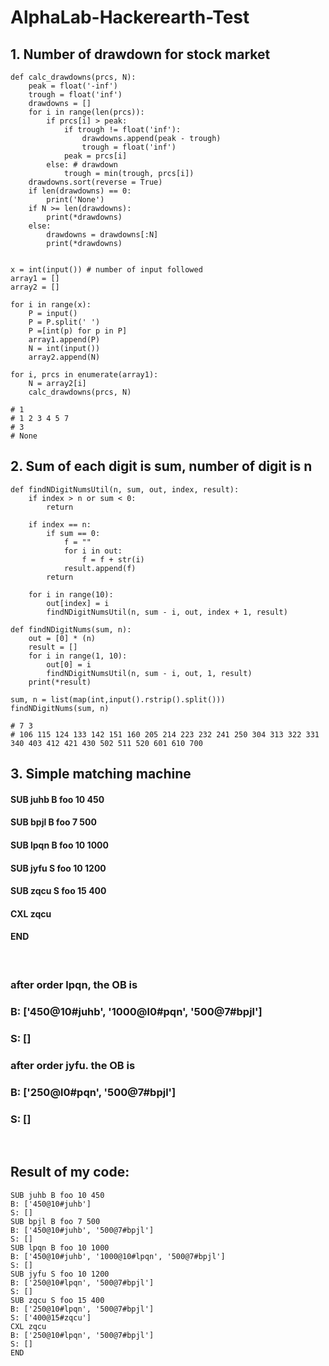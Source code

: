 # AlphaLab-Hackerearth-Test

## 1. Number of drawdown for stock market
```
def calc_drawdowns(prcs, N):
    peak = float('-inf')
    trough = float('inf')
    drawdowns = []
    for i in range(len(prcs)):
        if prcs[i] > peak:
            if trough != float('inf'):
                drawdowns.append(peak - trough)
                trough = float('inf')
            peak = prcs[i]
        else: # drawdown
            trough = min(trough, prcs[i])
    drawdowns.sort(reverse = True)
    if len(drawdowns) == 0:
        print('None')
    if N >= len(drawdowns):    
        print(*drawdowns)
    else:
        drawdowns = drawdowns[:N]
        print(*drawdowns)
    

x = int(input()) # number of input followed
array1 = []
array2 = []

for i in range(x):
    P = input()
    P = P.split(' ')
    P =[int(p) for p in P]
    array1.append(P)
    N = int(input())
    array2.append(N)

for i, prcs in enumerate(array1):
    N = array2[i]
    calc_drawdowns(prcs, N)
    
# 1
# 1 2 3 4 5 7
# 3
# None
```

## 2. Sum of each digit is sum, number of digit is n
```
def findNDigitNumsUtil(n, sum, out, index, result):  
    if index > n or sum < 0: 
        return
    
    if index == n: 
        if sum == 0: 
            f = "" 
            for i in out: 
                f = f + str(i) 
            result.append(f) 
        return
  
    for i in range(10):  
        out[index] = i
        findNDigitNumsUtil(n, sum - i, out, index + 1, result) 

def findNDigitNums(sum, n): 
    out = [0] * (n) 
    result = []
    for i in range(1, 10): 
        out[0] = i
        findNDigitNumsUtil(n, sum - i, out, 1, result) 
    print(*result)
      
sum, n = list(map(int,input().rstrip().split()))
findNDigitNums(sum, n) 

# 7 3
# 106 115 124 133 142 151 160 205 214 223 232 241 250 304 313 322 331 340 403 412 421 430 502 511 520 601 610 700
```

## 3. Simple matching machine
#### SUB juhb B foo 10 450
#### SUB bpjl B foo 7 500
#### SUB lpqn B foo 10 1000
#### SUB jyfu S foo 10 1200
#### SUB zqcu S foo 15 400
#### CXL zqcu
#### END
<br>

### after order lpqn, the OB is 
### B: ['450@10#juhb', '1000@l0#pqn', '500@7#bpjl']
### S: []
### after order jyfu. the OB is 
### B: ['250@l0#pqn', '500@7#bpjl']
### S: []
<br>

## Result of my code:
```
SUB juhb B foo 10 450
B: ['450@10#juhb']
S: []
SUB bpjl B foo 7 500
B: ['450@10#juhb', '500@7#bpjl']
S: []
SUB lpqn B foo 10 1000
B: ['450@10#juhb', '1000@10#lpqn', '500@7#bpjl']
S: []
SUB jyfu S foo 10 1200
B: ['250@10#lpqn', '500@7#bpjl']
S: []
SUB zqcu S foo 15 400
B: ['250@10#lpqn', '500@7#bpjl']
S: ['400@15#zqcu']
CXL zqcu
B: ['250@10#lpqn', '500@7#bpjl']
S: []
END
```
